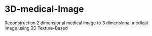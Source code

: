 # 3D-medical-Image
Reconstruction 2 dimensional medical image to 3 dimensional medical image using 3D Texture-Based
